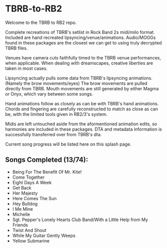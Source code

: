 # TBRB-to-RB2

Welcome to the TBRB to RB2 repo.

Complete recreations of TBRB's setlist in Rock Band 2s midi/milo format. Included are hand recreated lipsyncing/venue/animations.
Audio/MOGGs found in these packages are the closest we can get to using truly decrypted TBRB files.

Venues have camera cuts faithfully timed to the TBRB venue performances, when applicable.
When dealing with dreamscapes, creative liberties are taken in most cases.

Lipsyncing actually pulls some data from TBRB's lipsyncing animations. (Namely the brow movements/eyes)
The brow movements are pulled directly from TBRB. Mouth movements are still generated by either Magma or Onyx, which vary between some songs.

Hand animations follow as closely as can be with TBRB's hand animations. Chords and fingering are carefully reconstructed to match as close as can be, with the limited tools given in RB2/3's system.

Midis are left untouched aside from the aformentioned animation edits, so harmonies are included in these packages.
DTA and metadata information is successfully transferred over from TBRB's dta.

Current song progress will be listed here on this splash page.

## Songs Completed (13/74):

*  Being For The Benefit Of Mr. Kite!
*  Come Together
*  Eight Days A Week
*  Get Back
*  Her Majesty
*  Here Comes The Sun
*  Hey Bulldog
*  I Me Mine
*  Michelle
*  Sgt. Pepper's Lonely Hearts Club Band/With a Little Help from My Friends
*  Twist And Shout
*  While My Guitar Gently Weeps
*  Yellow Submarine
